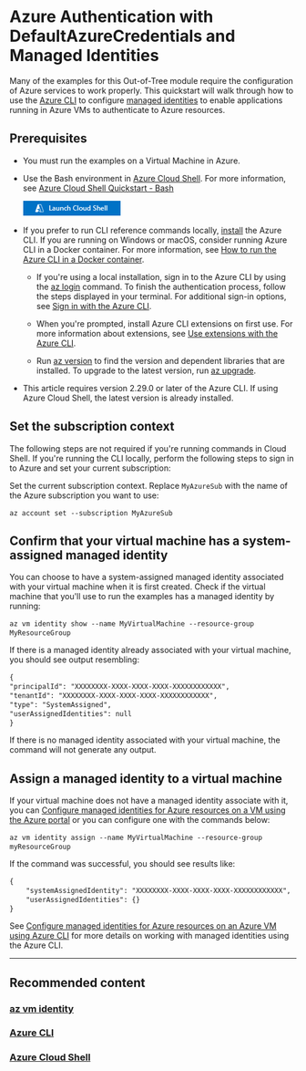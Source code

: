 # Azure Authentication with DefaultAzureCredentials and Managed Identities

Many of the examples for this Out-of-Tree module require the configuration of Azure services to work properly. This
quickstart will walk through how to use the [Azure CLI](https://docs.microsoft.com/en-us/cli/azure/) to configure [managed identities](https://docs.microsoft.com/en-us/azure/active-directory/managed-identities-azure-resources/overview)
to enable applications running in Azure VMs to authenticate to Azure resources.

## Prerequisites
- You must run the examples on a Virtual Machine in Azure.

- Use the Bash environment in [Azure Cloud Shell](https://docs.microsoft.com/en-us/azure/cloud-shell/quickstart).
For more information, see [Azure Cloud Shell Quickstart - Bash](https://docs.microsoft.com/en-us/azure/cloud-shell/quickstart)

    <a href="https://shell.azure.com"><img src="hdi-launch-cloud-shell.png"></a>

- If you prefer to run CLI reference commands locally, [install](https://docs.microsoft.com/en-us/cli/azure/install-azure-cli) the Azure CLI. If you are running on Windows or macOS, consider running Azure CLI in a Docker container. For more information, see [How to run the Azure CLI in a Docker container](https://docs.microsoft.com/en-us/cli/azure/run-azure-cli-docker).

    - If you're using a local installation, sign in to the Azure CLI by using the [az login](https://docs.microsoft.com/en-us/cli/azure/reference-index#az_login) command. To finish the authentication process, follow the steps displayed in your terminal. For additional sign-in options, see [Sign in with the Azure CLI](https://docs.microsoft.com/en-us/cli/azure/authenticate-azure-cli).

    - When you're prompted, install Azure CLI extensions on first use. For more information about extensions, see [Use extensions with the Azure CLI](https://docs.microsoft.com/en-us/cli/azure/azure-cli-extensions-overview).

    - Run [az version](https://docs.microsoft.com/en-us/cli/azure/reference-index?#az_version) to find the version and dependent libraries that are installed. To upgrade to the latest version, run [az upgrade](https://docs.microsoft.com/en-us/cli/azure/reference-index?#az_upgrade).

- This article requires version 2.29.0 or later of the Azure CLI. If using Azure Cloud Shell, the latest version is already installed.

## Set the subscription context
The following steps are not required if you're running commands in Cloud Shell. If you're running the CLI locally, perform the following steps to sign in to Azure and set your current subscription:

Set the current subscription context. Replace `MyAzureSub` with the name of the Azure subscription you want to use:

```
az account set --subscription MyAzureSub
```

## Confirm that your virtual machine has a system-assigned managed identity
You can choose to have a system-assigned managed identity associated with your virtual machine when it is first created.
Check if the virtual machine that you'll use to run the examples has a managed identity by running:

```
az vm identity show --name MyVirtualMachine --resource-group MyResourceGroup
```

If there is a managed identity already associated with your virtual machine, you should see output resembling:

```
{
"principalId": "XXXXXXXX-XXXX-XXXX-XXXX-XXXXXXXXXXXX",
"tenantId": "XXXXXXXX-XXXX-XXXX-XXXX-XXXXXXXXXXXX",
"type": "SystemAssigned",
"userAssignedIdentities": null
}
```

If there is no managed identity associated with your virtual machine, the command will not generate any output.

## Assign a managed identity to a virtual machine
If your virtual machine does not have a managed identity associate with it, you can [Configure managed identities for Azure resources on a VM using the Azure portal](https://docs.microsoft.com/en-us/azure/active-directory/managed-identities-azure-resources/qs-configure-portal-windows-vm)
or you can configure one with the commands below:

```
az vm identity assign --name MyVirtualMachine --resource-group myResourceGroup
```

If the command was successful, you should see results like:

```
{
    "systemAssignedIdentity": "XXXXXXXX-XXXX-XXXX-XXXX-XXXXXXXXXXXX",
    "userAssignedIdentities": {}
}
```

See [Configure managed identities for Azure resources on an Azure VM using Azure CLI](https://docs.microsoft.com/en-us/azure/active-directory/managed-identities-azure-resources/qs-configure-cli-windows-vm) for more details on working with managed identities
using the Azure CLI.

----
## Recommended content

### [az vm identity](https://docs.microsoft.com/en-us/cli/azure/vm/identity)

### [Azure CLI](https://docs.microsoft.com/en-us/cli/azure/)

### [Azure Cloud Shell](https://docs.microsoft.com/en-us/azure/cloud-shell/quickstart)
